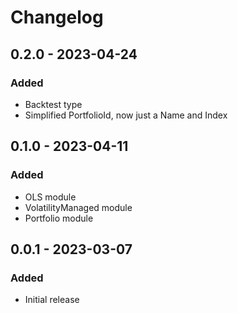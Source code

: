 # Changelog

## 0.2.0 - 2023-04-24

### Added

* Backtest type
* Simplified PortfolioId, now just a Name and Index

## 0.1.0 - 2023-04-11

### Added

* OLS module
* VolatilityManaged module
* Portfolio module

## 0.0.1 - 2023-03-07

### Added

* Initial release